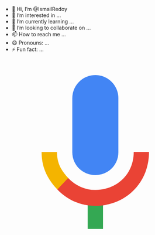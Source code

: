 - 👋 Hi, I’m @IsmailRedoy
- 👀 I’m interested in ...
- 🌱 I’m currently learning ...
- 💞️ I’m looking to collaborate on ...
- 📫 How to reach me ...
- 😄 Pronouns: ...
- ⚡ Fun fact: ...

<!---
<svg
                                id="Layer_1"
                                data-name="Layer 1"
                                xmlns="http://www.w3.org/2000/svg"
                                viewBox="0 0 100 100"
                            >
                                <rect x="37" width="26" height="26" />
                                <rect width="26" height="26" />
                                <rect x="74" width="26" height="26" />
                                <rect x="37" y="37" width="26" height="26" />
                                <rect y="37" width="26" height="26" />
                                <rect x="74" y="37" width="26" height="26" />
                                <rect x="37" y="74" width="26" height="26" />
                                <rect y="74" width="26" height="26" />
                                <rect x="74" y="74" width="26" height="26" />
                            </svg>
--->

<svg
                                        class="HPVvwb"
                                        focusable="false"
                                        viewBox="0 0 24 24"
                                        xmlns="http://www.w3.org/2000/svg"
                                    >
                                        <path
                                            d="m12 15c1.66 0 3-1.31 3-2.97v-7.02c0-1.66-1.34-3.01-3-3.01s-3 1.34-3 3.01v7.02c0 1.66 1.34 2.97 3 2.97z"
                                            fill="#4285f4"
                                        ></path>
                                        <path
                                            d="m11 18.08h2v3.92h-2z"
                                            fill="#34a853"
                                        ></path>
                                        <path
                                            d="m7.05 16.87c-1.27-1.33-2.05-2.83-2.05-4.87h2c0 1.45 0.56 2.42 1.47 3.38v0.32l-1.15 1.18z"
                                            fill="#f4b400"
                                        ></path>
                                        <path
                                            d="m12 16.93a4.97 5.25 0 0 1 -3.54 -1.55l-1.41 1.49c1.26 1.34 3.02 2.13 4.95 2.13 3.87 0 6.99-2.92 6.99-7h-1.99c0 2.92-2.24 4.93-5 4.93z"
                                            fill="#ea4335"
                                        ></path>
                                    </svg>
